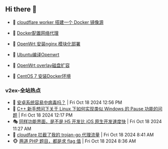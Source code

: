 ## Hi there 👋

<!--
**dkyg666/dkyg666** is a ✨ _special_ ✨ repository because its `README.md` (this file) appears on your GitHub profile.

Here are some ideas to get you started:

- 🔭 I’m currently working on ...
- 🌱 I’m currently learning ...
- 👯 I’m looking to collaborate on ...
- 🤔 I’m looking for help with ...
- 💬 Ask me about ...
- 📫 How to reach me: ...
- 😄 Pronouns: ...
- ⚡ Fun fact: ...
-->

<!-- BLOG-POST-LIST:START -->
- 🦩 [cloudflare worker 搭建一个 Docker 镜像源](http://blog.1996099.xyz/archives/cloudflare-worker-da-jian-yi-ge-docker-jing-xiang-zhan) 

- 🚦 [Docker配置网络代理](http://blog.1996099.xyz/archives/dockerpei-zhi-wang-luo-dai-li) 

- 🫶 [OpenWrt 安装nginx 模块化部署](http://blog.1996099.xyz/archives/openwrt-an-zhuang-nginx-mo-kuai-hua-bu-shu) 

- 🦄 [Ubuntu编译Openwrt](http://blog.1996099.xyz/archives/ubuntuzi-bian-yi-openwrt) 

- 🐻 [OpenWrt overlay磁盘扩容](http://blog.1996099.xyz/archives/openwrt-overlay) 

- 🤖 [CentOS 7 安装Docker环境](http://blog.1996099.xyz/archives/centos-docker) 
<!-- BLOG-POST-LIST:END -->

### v2ex-全站热点
<!-- v2ex:START -->
- 🥸 [安卓系统容易中病毒吗？](https://www.v2ex.com/t/1081618#reply2) | Fri Oct 18 2024 12:56 PM
- 🤗 [C++ 新手想问下关于 Linux 下如何实现类似 Windows 的 Pause 功能的问题](https://www.v2ex.com/t/1081614#reply1) | Fri Oct 18 2024 12:17 PM
- 🎭 [同样功能界面，是不是 H5 开发比 iOS 原生开发速度快](https://www.v2ex.com/t/1081606#reply6) | Fri Oct 18 2024 11:27 AM
- 🥷 [cloudfare 拦截了我的 trojan-go 代理流量](https://www.v2ex.com/t/1081565#reply1) | Fri Oct 18 2024 8:41 AM
- 🐵 [两道 PHP 题目，都是求 flag 值](https://www.v2ex.com/t/1081563#reply6) | Fri Oct 18 2024 8:36 AM<!-- v2ex:END -->

